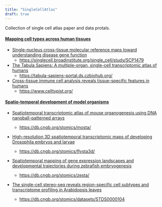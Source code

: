 ```yaml
---
title: "SingleCellAtlas"
draft: true
---
```


Collection of single cell atlas paper and data protals.

#### [Mapping cell types across human tissues](https://www.science.org/doi/10.1126/science.abq2116)

- [Single-nucleus cross-tissue molecular reference maps toward understanding disease gene function](https://www.science.org/doi/10.1126/science.abl4290)
  - https://singlecell.broadinstitute.org/single_cell/study/SCP1479
- [The Tabula Sapiens: A multiple-organ, single-cell transcriptomic atlas of humans](https://www.science.org/doi/10.1126/science.abl4896)
  - https://tabula-sapiens-portal.ds.czbiohub.org/
- [Cross-tissue immune cell analysis reveals tissue-specific features in humans](https://www.science.org/doi/10.1126/science.abl5197)
  - https://www.celltypist.org/

#### [Spatio-temporal development of model organisms](https://www.cell.com/consortium/spatiotemporal-omics)

- [Spatiotemporal transcriptomic atlas of mouse organogenesis using DNA nanoball-patterned arrays](https://www.cell.com/cell/fulltext/S0092-8674(22)00399-3)
  - https://db.cngb.org/stomics/mosta/

- [High-resolution 3D spatiotemporal transcriptomic maps of developing Drosophila embryos and larvae](https://www.cell.com/developmental-cell/fulltext/S1534-5807(22)00246-5)
  - https://db.cngb.org/stomics/flysta3d/

- [Spatiotemporal mapping of gene expression landscapes and developmental trajectories during zebrafish embryogenesis](https://www.cell.com/developmental-cell/fulltext/S1534-5807(22)00249-0)
  - https://db.cngb.org/stomics/zesta/

- [The single-cell stereo-seq reveals region-specific cell subtypes and transcriptome profiling in Arabidopsis leaves](https://www.cell.com/developmental-cell/fulltext/S1534-5807(22)00251-9)
  - https://db.cngb.org/stomics/datasets/STDS0000104


